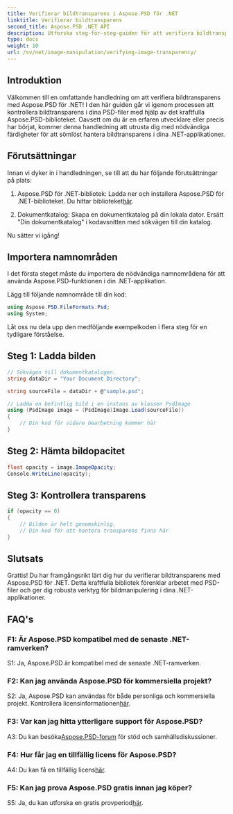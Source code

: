 ```yaml
---
title: Verifierar bildtransparens i Aspose.PSD för .NET
linktitle: Verifierar bildtransparens
second_title: Aspose.PSD .NET API
description: Utforska steg-för-steg-guiden för att verifiera bildtransparens i Aspose.PSD för .NET.
type: docs
weight: 10
url: /sv/net/image-manipulation/verifying-image-transparency/
---
```

## Introduktion

Välkommen till en omfattande handledning om att verifiera bildtransparens med Aspose.PSD för .NET! I den här guiden går vi igenom processen att kontrollera bildtransparens i dina PSD-filer med hjälp av det kraftfulla Aspose.PSD-biblioteket. Oavsett om du är en erfaren utvecklare eller precis har börjat, kommer denna handledning att utrusta dig med nödvändiga färdigheter för att sömlöst hantera bildtransparens i dina .NET-applikationer.

## Förutsättningar

Innan vi dyker in i handledningen, se till att du har följande förutsättningar på plats:

1.  Aspose.PSD för .NET-bibliotek: Ladda ner och installera Aspose.PSD för .NET-biblioteket. Du hittar biblioteket[här](https://releases.aspose.com/psd/net/).

2. Dokumentkatalog: Skapa en dokumentkatalog på din lokala dator. Ersätt "Din dokumentkatalog" i kodavsnitten med sökvägen till din katalog.

Nu sätter vi igång!

## Importera namnområden

I det första steget måste du importera de nödvändiga namnområdena för att använda Aspose.PSD-funktionen i din .NET-applikation.

Lägg till följande namnområde till din kod:

```csharp
using Aspose.PSD.FileFormats.Psd;
using System;
```

Låt oss nu dela upp den medföljande exempelkoden i flera steg för en tydligare förståelse.

## Steg 1: Ladda bilden

```csharp
// Sökvägen till dokumentkatalogen.
string dataDir = "Your Document Directory";

string sourceFile = dataDir + @"sample.psd";

// Ladda en befintlig bild i en instans av klassen PsdImage
using (PsdImage image = (PsdImage)Image.Load(sourceFile))
{
    // Din kod för vidare bearbetning kommer här
}
```

## Steg 2: Hämta bildopacitet

```csharp
float opacity = image.ImageOpacity;
Console.WriteLine(opacity);
```

## Steg 3: Kontrollera transparens

```csharp
if (opacity == 0)
{
    // Bilden är helt genomskinlig.
    // Din kod för att hantera transparens finns här
}
```

## Slutsats

Grattis! Du har framgångsrikt lärt dig hur du verifierar bildtransparens med Aspose.PSD för .NET. Detta kraftfulla bibliotek förenklar arbetet med PSD-filer och ger dig robusta verktyg för bildmanipulering i dina .NET-applikationer.

## FAQ's

### F1: Är Aspose.PSD kompatibel med de senaste .NET-ramverken?

S1: Ja, Aspose.PSD är kompatibel med de senaste .NET-ramverken.

### F2: Kan jag använda Aspose.PSD för kommersiella projekt?

 S2: Ja, Aspose.PSD kan användas för både personliga och kommersiella projekt. Kontrollera licensinformationen[här](https://purchase.aspose.com/buy).

### F3: Var kan jag hitta ytterligare support för Aspose.PSD?

 A3: Du kan besöka[Aspose.PSD-forum](https://forum.aspose.com/c/psd/34) för stöd och samhällsdiskussioner.

### F4: Hur får jag en tillfällig licens för Aspose.PSD?

 A4: Du kan få en tillfällig licens[här](https://purchase.aspose.com/temporary-license/).

### F5: Kan jag prova Aspose.PSD gratis innan jag köper?

S5: Ja, du kan utforska en gratis provperiod[här](https://releases.aspose.com/).